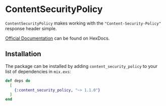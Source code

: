 # ContentSecurityPolicy

`ContentSecurityPolicy` makes working with the `"Content-Security-Policy"`
response header simple.

[Official Documentation](https://hexdocs.pm/content_security_policy/getting-started.html)
can be found on HexDocs.

## Installation

The package can be installed by adding `content_security_policy` to your list
of dependencies in `mix.exs`:

```elixir
def deps do
  [
    {:content_security_policy, "~> 1.1.0"}
  ]
end
```
